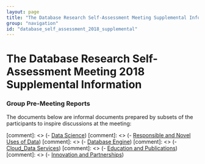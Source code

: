 ```yaml
---
layout: page
title: "The Database Research Self-Assessment Meeting Supplemental Information"
group: "navigation"
id: "database_self_assessment_2018_supplemental"
---
```


# The Database Research Self-Assessment Meeting 2018 Supplemental Information


### **Group Pre-Meeting Reports**

The documents below are informal documents prepared by subsets of the participants to inspire discussions at the meeting:

[comment]: <> (- [Data Science](DataScience.pdf))
[comment]: <> (- [Responsible and Novel Uses of Data](ResponsibleAndNovelUsesOfData.pdf))
[comment]: <> (- [Database Engine](DatabaseEngine.pdf))
[comment]: <> (- [Cloud_Data Services](CloudDataServices.pdf))
[comment]: <> (- [Education and Publications](EducationAndPublications.pdf))
[comment]: <> (- [Innovation and Partnerships](InnovationAndPartnerships.pdf))
